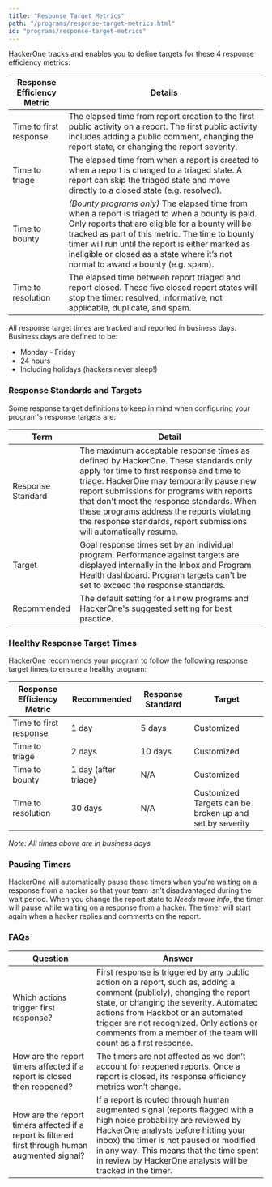 ```yaml
---
title: "Response Target Metrics"
path: "/programs/response-target-metrics.html"
id: "programs/response-target-metrics"
---
```


HackerOne tracks and enables you to define targets for these 4 response efficiency metrics:

Response Efficiency Metric | Details
---- | -------
Time to first response | The elapsed time from report creation to the first public activity on a report. The first public activity includes adding a public comment, changing the report state, or changing the report severity.
Time to triage | The elapsed time from when a report is created to when a report is changed to a triaged state. A report can skip the triaged state and move directly to a closed state (e.g. resolved).
Time to bounty | *(Bounty programs only)* The elapsed time from when a report is triaged to when a bounty is paid. Only reports that are eligible for a bounty will be tracked as part of this metric. The time to bounty timer will run until the report is either marked as ineligible or closed as a state where it’s not normal to award a bounty (e.g. spam). 
Time to resolution | The elapsed time between report triaged and report closed. These  five closed report states will stop the timer: resolved, informative, not applicable, duplicate, and spam.

All response target times are tracked and reported in business days. Business days are defined to be:
* Monday - Friday
* 24 hours
* Including holidays (hackers never sleep!)

### Response Standards and Targets

Some response target definitions to keep in mind when configuring your program's response targets are:

Term | Detail
----- | ------
Response Standard | The maximum acceptable response times as defined by HackerOne. These standards only apply for time to first response and time to triage. HackerOne may temporarily pause new report submissions for programs with reports that don't meet the response standards. When these programs address the reports violating the response standards, report submissions will automatically resume.  
Target | Goal response times set by an individual program. Performance against targets are displayed internally in the Inbox and Program Health dashboard. Program targets can't be set to exceed the response standards. 
Recommended | The default setting for all new programs and HackerOne's suggested setting for best practice. 

### Healthy Response Target Times
HackerOne recommends your program to follow the following response target times to ensure a healthy program:

Response Efficiency Metric | Recommended | Response Standard | Target 
-------- | ----------- | ----------------- | -------
Time to first response | 1 day | 5 days | Customized
Time to triage | 2 days | 10 days | Customized
Time to bounty | 1 day (after triage) | N/A | Customized
Time to resolution | 30 days | N/A | Customized <br>Targets can be broken up and set by severity</br>

*Note: All times above are in business days*

### Pausing Timers
HackerOne will automatically pause these timers when you're waiting on a response from a hacker so that your team isn’t disadvantaged during the wait period. When you change the report state to *Needs more info*, the timer will pause while waiting on a response from a hacker. The timer will start again when a hacker replies and comments on the report.

### FAQs

Question | Answer
-------- | --------
Which actions trigger first response? | First response is triggered by any public action on a report, such as, adding a comment (publicly), changing the report state, or changing the severity. Automated actions from Hackbot or an automated trigger are not recognized. Only actions or comments from a member of the team will count as a first response.
How are the report timers affected if a report is closed then reopened? | The timers are not affected as we don’t account for reopened reports. Once a report is closed, its response efficiency metrics won’t  change.
How are the report timers affected if a report is filtered first through human augmented signal? | If a report is routed through human augmented signal (reports flagged with a high noise probability are reviewed by HackerOne analysts before hitting your inbox) the timer is not paused or modified in any way. This means that the time spent in review by HackerOne analysts will be tracked in the timer.
